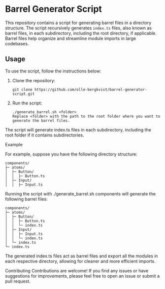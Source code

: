 # Barrel Generator Script

This repository contains a script for generating barrel files in a directory structure. The script recursively generates `index.ts` files, also known as barrel files, in each subdirectory, including the root directory, if applicable. Barrel files help organize and streamline module imports in large codebases.

## Usage

To use the script, follow the instructions below:

1. Clone the repository:

   ```shell
   git clone https://github.com/olle-bergkvist/barrel-generator-script.git
   ```

2. Run the script:

   ```
   ./generate_barrel.sh <folder>
   Replace <folder> with the path to the root folder where you want to generate the barrel files.
   ```

The script will generate index.ts files in each subdirectory, including the root folder if it contains subdirectories.

Example

For example, suppose you have the following directory structure:

```
components/
├─ atoms/
│  ├─ Button/
│  │  ├─ Button.ts
│  ├─ Input/
│  │  ├─ Input.ts
```

Running the script with ./generate_barrel.sh components will generate the following barrel files:

```
components/
├─ atoms/
│  ├─ Button/
│  │  ├─ Button.ts
│  │  └─ index.ts
│  ├─ Input/
│  │  ├─ Input.ts
│  │  └─ index.ts
│  └─ index.ts
└─ index.ts
```

The generated index.ts files act as barrel files and export all the modules in each respective directory, allowing for cleaner and more efficient imports.

Contributing
Contributions are welcome! If you find any issues or have suggestions for improvements, please feel free to open an issue or submit a pull request.
